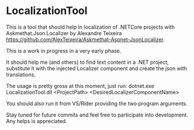 # LocalizationTool
This is a tool that should help in localization of .NETCore projects with Askmethat.Json.Localizer by Alexandre Teixeira https://github.com/AlexTeixeira/Askmethat-Aspnet-JsonLocalizer.

This is a work in progress in a very early phase.

It should help me (and others) to find text content in a .NET project, substitute it with the injected Localizer component and create the json with translations.

The usage is pretty gross at this moment, just run: 
dotnet.exe LocalizationTool.dll \<ProjectPath\> \<DesiredLocalizerComponentName\>

You should also run it from VS/Rider providing the two program arguments.

Stay tuned for future commits and feel free to participate into development. Any helps is appreciated.

